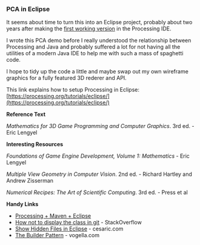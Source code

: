 ### PCA in Eclipse

It seems about time to turn this into an Eclipse project, probably about two years after making the [first working version](https://github.com/cbrookhouse8/3D_PCA) in the Processing IDE.

I wrote this PCA demo before I really understood the relationship between Processing and Java and probably suffered a lot for not having all the utilities of a modern Java IDE to help me with such a mass of spaghetti code.

I hope to tidy up the code a little and maybe swap out my own wireframe graphics for a fully featured 3D rederer and API.

This link explains how to setup Processing in Eclipse: [https://processing.org/tutorials/eclipse/](https://processing.org/tutorials/eclipse/)

**Reference Text**

*Mathematics for 3D Game Programming and Computer Graphics*. 3rd ed. - Eric Lengyel 

**Interesting Resources**

*Foundations of Game Engine Development, Volume 1: Mathematics* - Eric Lengyel

*Multiple View Geometry in Computer Vision*. 2nd ed. - Richard Hartley and Andrew Zisserman

*Numerical Recipes: The Art of Scientific Computing*. 3rd ed. - Press et al

**Handy Links**

* [Processing + Maven + Eclipse](http://jtoprocessing.tumblr.com/post/63945371987/how-to-processing-maven-eclipse)
* [How not to display the class in git](https://stackoverflow.com/questions/14251253/how-not-to-display-the-class-in-git) - StackOverflow
* [Show Hidden Files in Eclipse](http://cesaric.com/?p=591) - cesaric.com
* [The Builder Pattern](http://www.vogella.com/tutorials/DesignPatternBuilder/article.html) - vogella.com